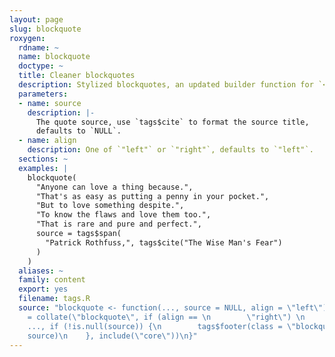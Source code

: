 ```yaml
---
layout: page
slug: blockquote
roxygen:
  rdname: ~
  name: blockquote
  doctype: ~
  title: Cleaner blockquotes
  description: Stylized blockquotes, an updated builder function for `<blockquote>`.
  parameters:
  - name: source
    description: |-
      The quote source, use `tags$cite` to format the source title,
      defaults to `NULL`.
  - name: align
    description: One of `"left"` or `"right"`, defaults to `"left"`.
  sections: ~
  examples: |
    blockquote(
      "Anyone can love a thing because.",
      "That's as easy as putting a penny in your pocket.",
      "But to love something despite.",
      "To know the flaws and love them too.",
      "That is rare and pure and perfect.",
      source = tags$span(
        "Patrick Rothfuss,", tags$cite("The Wise Man's Fear")
      )
    )
  aliases: ~
  family: content
  export: yes
  filename: tags.R
  source: "blockquote <- function(..., source = NULL, align = \"left\") {\n    tags$blockquote(class
    = collate(\"blockquote\", if (align == \n        \"right\") \n        \"blockquote-reverse\"),
    ..., if (!is.null(source)) {\n        tags$footer(class = \"blockquote-footer\",
    source)\n    }, include(\"core\"))\n}"
---
```

